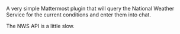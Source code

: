 A very simple Mattermost plugin that will query the National Weather Service for the current conditions and enter them into chat.

The NWS API is a little slow.

